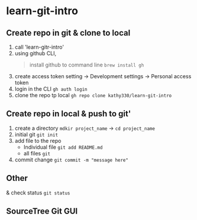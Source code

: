 # learn-git-intro

## Create repo in git & clone to local
1. call 'learn-gitr-intro'
2. using github CLI,
    > install github to command line `brew install gh`
3. create access token
    setting -> Development settings -> Personal access token
4. login in the CLI `gh auth login`
5. clone the repo tp local `gh repo clone kathy330/learn-git-intro`

## Create repo in local & push to git'
1. create a directory `mdkir project_name` -> `cd project_name`
2. initial git `git init`
3. add file to the repo 
    * Individual file `git add README.md`
    * all files `git`
4. commit change `git commit -m "message here"`


## Other
& check status `git status`

## SourceTree Git GUI
> 